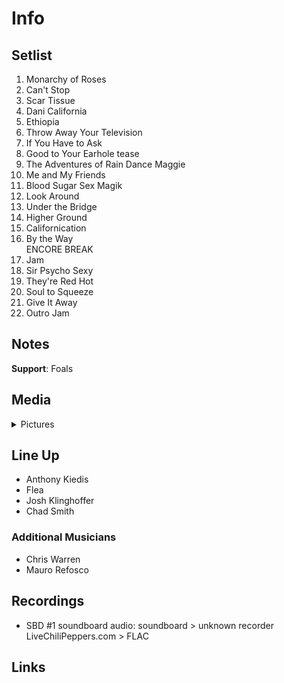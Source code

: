 # Info

## Setlist

1. Monarchy of Roses
2. Can't Stop
3. Scar Tissue
4. Dani California
5. Ethiopia
6. Throw Away Your Television
7. If You Have to Ask
8. Good to Your Earhole tease
9. The Adventures of Rain Dance Maggie
10. Me and My Friends
11. Blood Sugar Sex Magik
12. Look Around
13. Under the Bridge
14. Higher Ground
15. Californication
16. By the Way
<br> ENCORE BREAK
17. Jam
18. Sir Psycho Sexy
19. They're Red Hot
20. Soul to Squeeze
21. Give It Away
22. Outro Jam

## Notes

**Support**: Foals

## Media 

<details>
  <summary>Pictures</summary>
  <!--<img alt="Setlist" title="Setlist" src="_.jpg" height="200" />
  <img alt="Flyer" title="Flyer" src="_.jpg" height="200" />-->
</details>

## Line Up

* Anthony Kiedis
* Flea
* Josh Klinghoffer
* Chad Smith

### Additional Musicians

* Chris Warren  
* Mauro Refosco

## Recordings

* SBD #1 soundboard audio: soundboard > unknown recorder LiveChiliPeppers.com > FLAC

## Links
